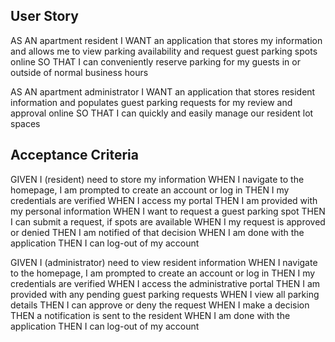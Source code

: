 ## User Story
AS AN apartment resident
I WANT an application that stores my information and allows me to view parking availability and request guest parking spots online
SO THAT I can conveniently reserve parking for my guests in or outside of normal business hours

AS AN apartment administrator
I WANT an application that stores resident information and populates guest parking requests for my review and approval online
SO THAT I can quickly and easily manage our resident lot spaces

## Acceptance Criteria
GIVEN I (resident) need to store my information
WHEN I navigate to the homepage, I am prompted to create an account or log in
THEN I my credentials are verified
WHEN I access my portal
THEN I am provided with my personal information
WHEN I want to request a guest parking spot
THEN I can submit a request, if spots are available
WHEN I my request is approved or denied
THEN I am notified of that decision
WHEN I am done with the application
THEN I can log-out of my account

GIVEN I (administrator) need to view resident information
WHEN I navigate to the homepage, I am prompted to create an account or log in
THEN I my credentials are verified
WHEN I access the administrative portal
THEN I am provided with any pending guest parking requests
WHEN I view all parking details
THEN I can approve or deny the request
WHEN I make a decision
THEN a notification is sent to the resident
WHEN I am done with the application
THEN I can log-out of my account